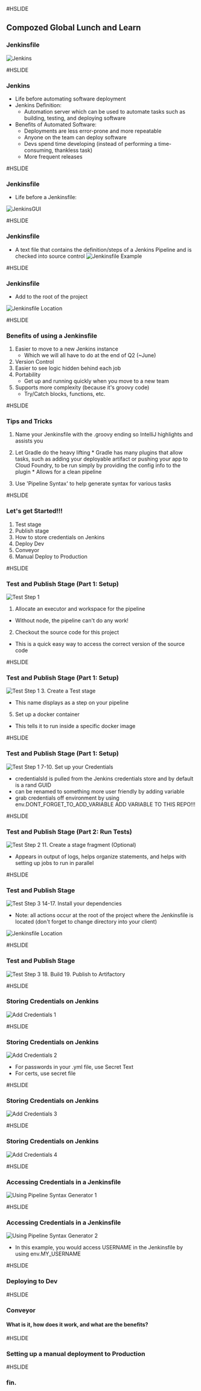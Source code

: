 #HSLIDE
## Compozed Global Lunch and Learn
### Jenkinsfile

![Jenkins](pics/jenkins.jpg)

#HSLIDE
### Jenkins
  * Life before automating software deployment
  * Jenkins Definition:
    * Automation server which can be used to automate tasks such as building, testing, and deploying software
  * Benefits of Automated Software:
    * Deployments are less error-prone and more repeatable
    * Anyone on the team can deploy software
    * Devs spend time developing (instead of performing a time-consuming, thankless task)
    * More frequent releases 

#HSLIDE
### Jenkinsfile
  * Life before a Jenkinsfile:

![JenkinsGUI](pics/lifeBeforeJenkinsfile.jpg)

#HSLIDE
### Jenkinsfile
  * A text file that contains the definition/steps of a Jenkins Pipeline and is checked into source control
![Jenkinsfile Example](pics/JenkinsfileExample.jpg)

#HSLIDE
### Jenkinsfile
  * Add to the root of the project

![Jenkinsfile Location](pics/Where_is_a_jenkinsfile.jpg)

#HSLIDE
### Benefits of using a Jenkinsfile
 1. Easier to move to a new Jenkins instance
    * Which we will all have to do at the end of Q2 (~June)
 2. Version Control    
 3. Easier to see logic hidden behind each job
 4. Portability
    * Get up and running quickly when you move to a new team
 5. Supports more complexity (because it's groovy code)
    * Try/Catch blocks, functions, etc.

#HSLIDE
### Tips and Tricks
  1. Name your Jenkinsfile with the .groovy ending so IntelliJ highlights and assists you
  2. Let Gradle do the heavy lifting
    * Gradle has many plugins that allow tasks, such as adding your deployable artifact or pushing your app to Cloud Foundry, to be run simply by providing the config info to the plugin
    * Allows for a clean pipeline

  3. Use 'Pipeline Syntax' to help generate syntax for various tasks

#HSLIDE
### Let's get Started!!!
  1. Test stage
  2. Publish stage
  3. How to store credentials on Jenkins
  4. Deploy Dev
  5. Conveyor
  6. Manual Deploy to Production

#HSLIDE
### Test and Publish Stage (Part 1: Setup)
![Test Step 1](pics/TestStep1.jpg)
1. Allocate an executor and workspace for the pipeline
  * Without node, the pipeline can't do any work!
2. Checkout the source code for this project
  * This is a quick easy way to access the correct version of the source code
  
#HSLIDE
### Test and Publish Stage (Part 1: Setup)
![Test Step 1](pics/TestStep1.jpg)
3. Create a Test stage
  * This name displays as a step on your pipeline
5. Set up a docker container 
  * This tells it to run inside a specific docker image

#HSLIDE
### Test and Publish Stage (Part 1: Setup)
![Test Step 1](pics/TestStep1.jpg)
7-10. Set up your Credentials
  * credentialsId is pulled from the Jenkins credentials store and by default is a rand GUID
  * can be renamed to something more user friendly by adding variable
  * grab credentials off environment by using env.DONT_FORGET_TO_ADD_VARIABLE
ADD VARIABLE TO THIS REPO!!!    

#HSLIDE
### Test and Publish Stage (Part 2: Run Tests)
![Test Step 2](pics/TestStep2.jpg)
11. Create a stage fragment (Optional)
  * Appears in output of logs, helps organize statements, and helps with setting up jobs to run in parallel


#HSLIDE
### Test and Publish Stage
![Test Step 3](pics/TestStep3.jpg)
14-17. Install your dependencies
  * Note: all actions occur at the root of the project where the Jenkinsfile is located (don't forget to change directory into your client)

![Jenkinsfile Location](pics/Where_is_a_jenkinsfile.jpg)  

#HSLIDE
### Test and Publish Stage
![Test Step 3](pics/TestStep3.jpg)
18. Build
19. Publish to Artifactory


#HSLIDE
### Storing Credentials on Jenkins
![Add Credentials 1](pics/addCredentials1.jpg)


#HSLIDE
### Storing Credentials on Jenkins
![Add Credentials 2](pics/addCredentials2.jpg)
  * For passwords in your .yml file, use Secret Text
  * For certs, use secret file 

#HSLIDE
### Storing Credentials on Jenkins
![Add Credentials 3](pics/addCredentials3.jpg)

#HSLIDE
### Storing Credentials on Jenkins
![Add Credentials 4](pics/addCredentials4.jpg)

#HSLIDE
### Accessing Credentials in a Jenkinsfile
![Using Pipeline Syntax Generator 1](pics/PipelineSyntax1.jpg)

#HSLIDE
### Accessing Credentials in a Jenkinsfile
![Using Pipeline Syntax Generator 2](pics/PipelineSyntax2.jpg)
  * In this example, you would access USERNAME in the Jenkinsfile by using env.MY_USERNAME

#HSLIDE
### Deploying to Dev

#HSLIDE
### Conveyor
#### What is it, how does it work, and what are the benefits?


#HSLIDE
### Setting up a manual deployment to Production

#HSLIDE
### fin.
